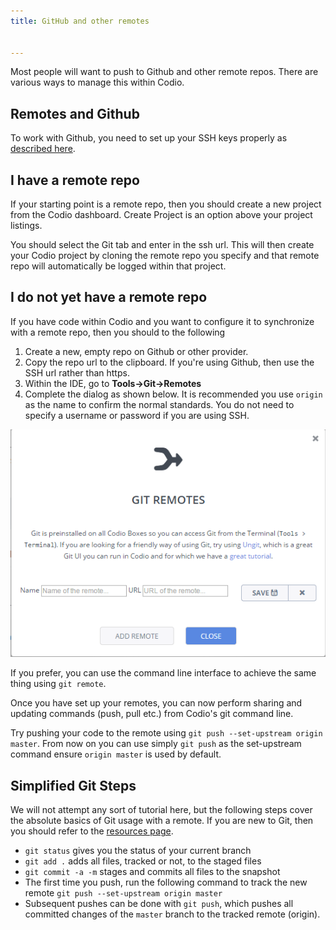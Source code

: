 ```yaml
---
title: GitHub and other remotes


---
```


Most people will want to push to Github and other remote repos. There are various ways to manage this within Codio.

## Remotes and Github
To work with Github, you need to set up your SSH keys properly as [described here](/dashboard/account/publickey).

## I have a remote repo
If your starting point is a remote repo, then you should create a new project from the Codio dashboard. Create Project is an option above your project listings.

You should select the Git tab and enter in the ssh url. This will then create your Codio project by cloning the remote repo you specify and that remote repo will automatically be logged within that project.

## I do not yet have a remote repo
If you have code within Codio and you want to configure it to synchronize with a remote repo, then you should to the following

1. Create a new, empty repo on Github or other provider.
2. Copy the repo url to the clipboard. If you're using Github, then use the SSH url rather than https.
2. Within the IDE, go to **Tools->Git->Remotes**
3. Complete the dialog as shown below. It is recommended you use `origin` as the name to confirm the normal standards. You do not need to specify a username or password if you are using SSH.

![git overview](/img/git-remotes.png)


If you prefer, you can use the command line interface to achieve the same thing using `git remote`.

Once you have set up your remotes, you can now perform sharing and updating commands (push, pull etc.) from Codio's git command line.

Try pushing your code to the remote using `git push --set-upstream origin master`. From now on you can use simply `git push` as the set-upstream command ensure `origin master` is used by default.

## Simplified Git Steps
We will not attempt any sort of tutorial here, but the following steps cover the absolute basics of Git usage with a remote. If you are new to Git, then you should refer to the [resources page](/ide/editing/git/resources).

- `git status` gives you the status of your current branch
- `git add .` adds all files, tracked or not, to the staged files
- `git commit -a -m` stages and commits all files to the snapshot
- The first time you push, run the following command to track the new remote `git push --set-upstream origin master`
- Subsequent pushes can be done with `git push`, which pushes all committed changes of the `master` branch to the tracked remote (origin).


